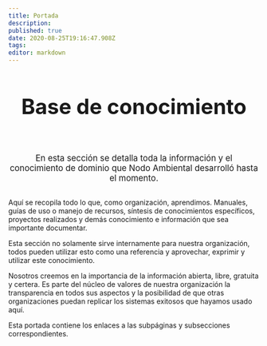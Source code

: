 ```yaml
---
title: Portada
description: 
published: true
date: 2020-08-25T19:16:47.908Z
tags: 
editor: markdown
---
```


<div>
	  <h1
       style="text-align: center; font-size: 3em; padding-bottom:40px;"
       >Base de conocimiento</h1>
</div>
<div>
	  <p
       style="
              text-align: center; 
              font-size: 1.2em;
              margin-top: 20px;
              margin-bottom: 30px;
              "
       >En esta sección se detalla toda la información y el conocimiento de dominio que Nodo Ambiental desarrolló hasta el momento.</p>
</div>

Aquí se recopila todo lo que, como organización, aprendimos. Manuales, guías de uso o manejo de recursos, síntesis de conocimientos específicos, proyectos realizados y demás conocimiento e información que sea importante documentar.

Esta sección no solamente sirve internamente para nuestra organización, todos pueden utilizar esto como una referencia y aprovechar, exprimir y utilizar este conocimiento.

Nosotros creemos en la importancia de la información abierta, libre, gratuita y certera. Es parte del núcleo de valores de nuestra organización la transparencia en todos sus aspectos y la posibilidad de que otras organizaciones puedan replicar los sistemas exitosos que hayamos usado aquí.

Esta portada contiene los enlaces a las subpáginas y subsecciones correspondientes.